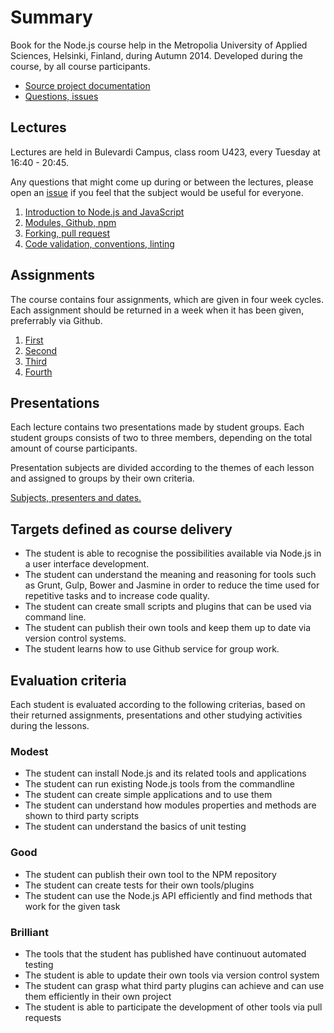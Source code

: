 # Summary

Book for the Node.js course help in the Metropolia University of Applied Sciences, Helsinki, Finland, during Autumn 2014. 
Developed during the course, by all course participants.

* [Source project documentation](README.md)
* [Questions, issues][issue]

## Lectures

Lectures are held in Bulevardi Campus, class room U423, every Tuesday at 16:40 - 20:45.

Any questions that might come up during or between the lectures, please open an [issue][] if you feel
that the subject would be useful for everyone.

1. [Introduction to Node.js and JavaScript](lectures/2014-08-26.md)
2. [Modules, Github, npm](lectures/2014-09-02.md)
3. [Forking, pull request](lectures/2014-09-09.md)
4. [Code validation, conventions, linting](lectures/2014-09-16.md)

## Assignments

The course contains four assignments, which are given in four week cycles. Each assignment should be returned in a week
when it has been given, preferrably via Github.

1. [First](assignments/2014-09-16.md)
2. [Second](assignments/2014-10-14.md)
3. [Third](assignments/2014-11-11.md)
4. [Fourth](assignments/2014-12-09.md)

## Presentations

Each lecture contains two presentations made by student groups. Each student groups consists of two to three
members, depending on the total amount of course participants.

Presentation subjects are divided according to the themes of each lesson and assigned to groups
by their own criteria.

[Subjects, presenters and dates.](presentations.md)

## Targets defined as course delivery

* The student is able to recognise the possibilities available via Node.js in a user interface development.
* The student can understand the meaning and reasoning for tools such as Grunt, 
  Gulp, Bower and Jasmine in order to reduce the time used for repetitive tasks and to increase code quality.
* The student can create small scripts and plugins that can be used via command line.
* The student can publish their own tools and keep them up to date via version control systems.
* The student learns how to use Github service for group work.

## Evaluation criteria

Each student is evaluated according to the following criterias, based on their returned assignments, presentations
and other studying activities during the lessons.

### Modest

- The student can install Node.js and its related tools and applications
- The student can run existing Node.js tools from the commandline
- The student can create simple applications and to use them
- The student can understand how modules properties and methods are shown to third party scripts
- The student can understand the basics of unit testing

### Good

- The student can publish their own tool to the NPM repository
- The student can create tests for their own tools/plugins
- The student can use the Node.js API efficiently and find methods that work for the given task

### Brilliant

- The tools that the student has published have continuout automated testing
- The student is able to update their own tools via version control system
- The student can grasp what third party plugins can achieve and can use them efficiently in their own project
- The student is able to participate the development of other tools via pull requests


[issue]: https://github.com/paazmaya/modern-web-tools-with-node-js-book/issues "Course book issues"